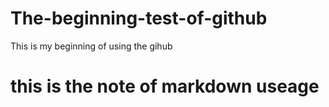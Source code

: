# The-beginning-test-of-github
This is my beginning of using the gihub

# this is the note of markdown useage
